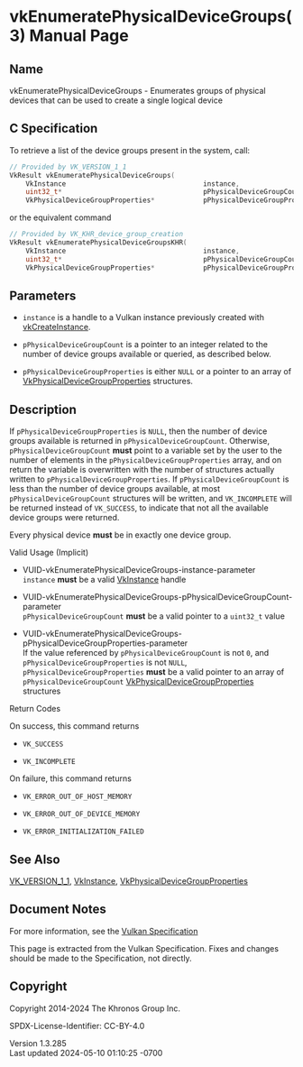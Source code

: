 # vkEnumeratePhysicalDeviceGroups(3) Manual Page

## Name

vkEnumeratePhysicalDeviceGroups - Enumerates groups of physical devices
that can be used to create a single logical device



## <a href="#_c_specification" class="anchor"></a>C Specification

To retrieve a list of the device groups present in the system, call:

``` c
// Provided by VK_VERSION_1_1
VkResult vkEnumeratePhysicalDeviceGroups(
    VkInstance                                  instance,
    uint32_t*                                   pPhysicalDeviceGroupCount,
    VkPhysicalDeviceGroupProperties*            pPhysicalDeviceGroupProperties);
```

or the equivalent command

``` c
// Provided by VK_KHR_device_group_creation
VkResult vkEnumeratePhysicalDeviceGroupsKHR(
    VkInstance                                  instance,
    uint32_t*                                   pPhysicalDeviceGroupCount,
    VkPhysicalDeviceGroupProperties*            pPhysicalDeviceGroupProperties);
```

## <a href="#_parameters" class="anchor"></a>Parameters

- `instance` is a handle to a Vulkan instance previously created with
  [vkCreateInstance](https://registry.khronos.org/vulkan/specs/1.3-extensions/man/html/vkCreateInstance.html).

- `pPhysicalDeviceGroupCount` is a pointer to an integer related to the
  number of device groups available or queried, as described below.

- `pPhysicalDeviceGroupProperties` is either `NULL` or a pointer to an
  array of
  [VkPhysicalDeviceGroupProperties](https://registry.khronos.org/vulkan/specs/1.3-extensions/man/html/VkPhysicalDeviceGroupProperties.html)
  structures.

## <a href="#_description" class="anchor"></a>Description

If `pPhysicalDeviceGroupProperties` is `NULL`, then the number of device
groups available is returned in `pPhysicalDeviceGroupCount`. Otherwise,
`pPhysicalDeviceGroupCount` **must** point to a variable set by the user
to the number of elements in the `pPhysicalDeviceGroupProperties` array,
and on return the variable is overwritten with the number of structures
actually written to `pPhysicalDeviceGroupProperties`. If
`pPhysicalDeviceGroupCount` is less than the number of device groups
available, at most `pPhysicalDeviceGroupCount` structures will be
written, and `VK_INCOMPLETE` will be returned instead of `VK_SUCCESS`,
to indicate that not all the available device groups were returned.

Every physical device **must** be in exactly one device group.

Valid Usage (Implicit)

- <a href="#VUID-vkEnumeratePhysicalDeviceGroups-instance-parameter"
  id="VUID-vkEnumeratePhysicalDeviceGroups-instance-parameter"></a>
  VUID-vkEnumeratePhysicalDeviceGroups-instance-parameter  
  `instance` **must** be a valid [VkInstance](https://registry.khronos.org/vulkan/specs/1.3-extensions/man/html/VkInstance.html) handle

- <a
  href="#VUID-vkEnumeratePhysicalDeviceGroups-pPhysicalDeviceGroupCount-parameter"
  id="VUID-vkEnumeratePhysicalDeviceGroups-pPhysicalDeviceGroupCount-parameter"></a>
  VUID-vkEnumeratePhysicalDeviceGroups-pPhysicalDeviceGroupCount-parameter  
  `pPhysicalDeviceGroupCount` **must** be a valid pointer to a
  `uint32_t` value

- <a
  href="#VUID-vkEnumeratePhysicalDeviceGroups-pPhysicalDeviceGroupProperties-parameter"
  id="VUID-vkEnumeratePhysicalDeviceGroups-pPhysicalDeviceGroupProperties-parameter"></a>
  VUID-vkEnumeratePhysicalDeviceGroups-pPhysicalDeviceGroupProperties-parameter  
  If the value referenced by `pPhysicalDeviceGroupCount` is not `0`, and
  `pPhysicalDeviceGroupProperties` is not `NULL`,
  `pPhysicalDeviceGroupProperties` **must** be a valid pointer to an
  array of `pPhysicalDeviceGroupCount`
  [VkPhysicalDeviceGroupProperties](https://registry.khronos.org/vulkan/specs/1.3-extensions/man/html/VkPhysicalDeviceGroupProperties.html)
  structures

Return Codes

On success, this command returns  
- `VK_SUCCESS`

- `VK_INCOMPLETE`

On failure, this command returns  
- `VK_ERROR_OUT_OF_HOST_MEMORY`

- `VK_ERROR_OUT_OF_DEVICE_MEMORY`

- `VK_ERROR_INITIALIZATION_FAILED`

## <a href="#_see_also" class="anchor"></a>See Also

[VK_VERSION_1_1](https://registry.khronos.org/vulkan/specs/1.3-extensions/man/html/VK_VERSION_1_1.html), [VkInstance](https://registry.khronos.org/vulkan/specs/1.3-extensions/man/html/VkInstance.html),
[VkPhysicalDeviceGroupProperties](https://registry.khronos.org/vulkan/specs/1.3-extensions/man/html/VkPhysicalDeviceGroupProperties.html)

## <a href="#_document_notes" class="anchor"></a>Document Notes

For more information, see the <a
href="https://registry.khronos.org/vulkan/specs/1.3-extensions/html/vkspec.html#vkEnumeratePhysicalDeviceGroups"
target="_blank" rel="noopener">Vulkan Specification</a>

This page is extracted from the Vulkan Specification. Fixes and changes
should be made to the Specification, not directly.

## <a href="#_copyright" class="anchor"></a>Copyright

Copyright 2014-2024 The Khronos Group Inc.

SPDX-License-Identifier: CC-BY-4.0

Version 1.3.285  
Last updated 2024-05-10 01:10:25 -0700
